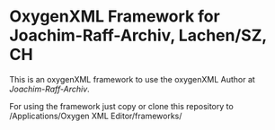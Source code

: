 # OxygenXML Framework for Joachim-Raff-Archiv, Lachen/SZ, CH

This is an oxygenXML framework to use the oxygenXML Author at *Joachim-Raff-Archiv*.

For using the framework just copy or clone this repository to /Applications/Oxygen XML Editor/frameworks/
